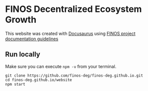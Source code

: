# FINOS Decentralized Ecosystem Growth

This website was created with [Docusaurus](https://docusaurus.io/) using [FINOS project documentation guidelines](https://finosfoundation.atlassian.net/wiki/spaces/FDX/pages/844759075/Using+Docusaurus)

## Run locally

Make sure you can execute `npm -v` from your terminal.

```
git clone https://github.com/finos-deg/finos-deg.github.io.git
cd finos-deg.github.io/website
npm start
```
